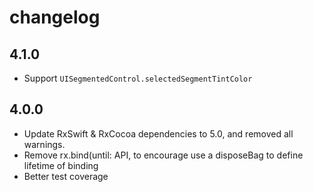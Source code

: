 # changelog

## 4.1.0

* Support `UISegmentedControl.selectedSegmentTintColor`

## 4.0.0

* Update RxSwift & RxCocoa dependencies to 5.0, and removed all warnings.
* Remove rx.bind(until: API, to encourage use a disposeBag to define lifetime of binding
* Better test coverage

